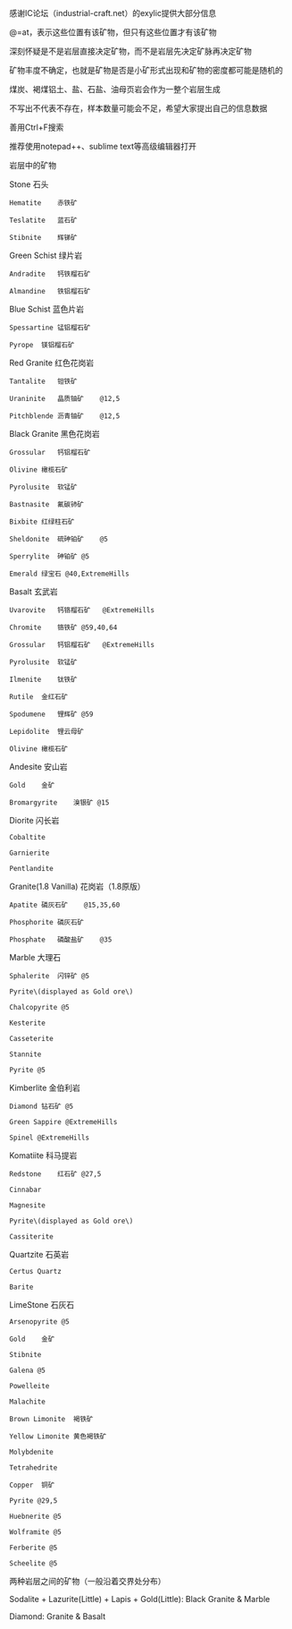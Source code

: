 感谢IC论坛（industrial-craft.net）的exylic提供大部分信息

@=at，表示这些位置有该矿物，但只有这些位置才有该矿物

深刻怀疑是不是岩层直接决定矿物，而不是岩层先决定矿脉再决定矿物

矿物丰度不确定，也就是矿物是否是小矿形式出现和矿物的密度都可能是随机的

煤炭、褐煤铝土、盐、石盐、油母页岩会作为一整个岩层生成

不写出不代表不存在，样本数量可能会不足，希望大家提出自己的信息数据

善用Ctrl+F搜索

推荐使用notepad++、sublime text等高级编辑器打开



岩层中的矿物

Stone	石头

	Hematite	赤铁矿

	Teslatite	蓝石矿

	Stibnite	辉锑矿

Green Schist	绿片岩

	Andradite	钙铁榴石矿

	Almandine	铁铝榴石矿

Blue Schist	蓝色片岩

	Spessartine	锰铝榴石矿

	Pyrope	镁铝榴石矿

Red Granite	红色花岗岩

	Tantalite	钽铁矿

	Uraninite	晶质铀矿	@12,5

	Pitchblende	沥青铀矿	@12,5

Black Granite	黑色花岗岩

	Grossular	钙铝榴石矿

	Olivine	橄榄石矿

	Pyrolusite	软锰矿

	Bastnasite	氟碳铈矿

	Bixbite	红绿柱石矿

	Sheldonite	硫砷铂矿	@5

	Sperrylite	砷铂矿	@5

	Emerald	绿宝石	@40,ExtremeHills

Basalt	玄武岩

	Uvarovite	钙铬榴石矿	@ExtremeHills

	Chromite	铬铁矿	@59,40,64

	Grossular	钙铝榴石矿	@ExtremeHills

	Pyrolusite	软锰矿

	Ilmenite	钛铁矿

	Rutile	金红石矿

	Spodumene	锂辉矿	@59

	Lepidolite	锂云母矿

	Olivine	橄榄石矿

Andesite	安山岩

	Gold	金矿

	Bromargyrite	溴银矿	@15

Diorite	闪长岩

	Cobaltite

	Garnierite

	Pentlandite

Granite\(1.8 Vanilla\)	花岗岩（1.8原版）

	Apatite	磷灰石矿	@15,35,60

	Phosphorite	磷灰石矿

	Phosphate	磷酸盐矿	@35

Marble	大理石

	Sphalerite	闪锌矿	@5

	Pyrite\(displayed as Gold ore\)

	Chalcopyrite @5

	Kesterite

	Casseterite

	Stannite

	Pyrite @5

Kimberlite	金伯利岩

	Diamond	钻石矿	@5

	Green Sappire @ExtremeHills

	Spinel @ExtremeHills

Komatiite	科马提岩

	Redstone	红石矿	@27,5

	Cinnabar

	Magnesite

	Pyrite\(displayed as Gold ore\)

	Cassiterite

Quartzite	石英岩

	Certus Quartz

	Barite

LimeStone	石灰石

	Arsenopyrite @5

	Gold	金矿

	Stibnite

	Galena @5

	Powelleite

	Malachite

	Brown Limonite	褐铁矿

	Yellow Limonite	黄色褐铁矿

	Molybdenite

	Tetrahedrite

	Copper	铜矿

	Pyrite @29,5

	Huebnerite @5

	Wolframite @5

	Ferberite @5

	Scheelite @5



两种岩层之间的矿物（一般沿着交界处分布）

Sodalite + Lazurite\(Little\) + Lapis + Gold\(Little\): Black Granite & Marble

Diamond: Granite & Basalt

